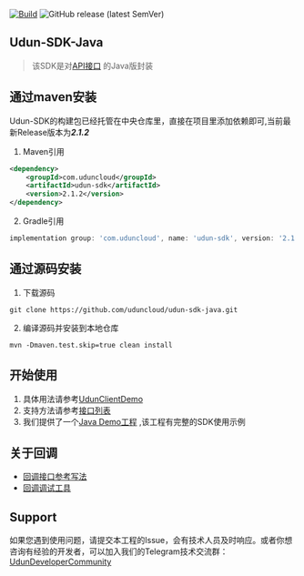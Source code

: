 [![Build](https://github.com/uduncloud/udun-sdk-java/actions/workflows/maven-publish.yml/badge.svg)](https://github.com/uduncloud/udun-sdk-java/actions/workflows/maven-publish.yml)
![GitHub release (latest SemVer)](https://img.shields.io/github/v/release/uduncloud/udun-sdk-java)
## Udun-SDK-Java
>该SDK是对[API接口](https://www.uduncloud.com/geteway-interface) 的Java版封装


## 通过maven安装
Udun-SDK的构建包已经托管在中央仓库里，直接在项目里添加依赖即可,当前最新Release版本为***2.1.2***

1. Maven引用
```xml
<dependency>
    <groupId>com.uduncloud</groupId>
    <artifactId>udun-sdk</artifactId>
    <version>2.1.2</version>
</dependency>
```
2. Gradle引用
```groovy
implementation group: 'com.uduncloud', name: 'udun-sdk', version: '2.1.2'
```
## 通过源码安装
1. 下载源码
```shell
git clone https://github.com/uduncloud/udun-sdk-java.git
```

2. 编译源码并安装到本地仓库
```shell
mvn -Dmaven.test.skip=true clean install
```

## 开始使用
1. 具体用法请参考[UdunClientDemo](https://github.com/uduncloud/java-wallet-sdk/blob/main/src/test/java/UdunClientDemo.java)
2. 支持方法请参考[接口列表](https://github.com/uduncloud/java-wallet-sdk/blob/main/src/main/java/com/udun/sdk/client/UdunApi.java)
3. 我们提供了一个[Java Demo工程](https://github.com/uduncloud/udun-sdk-java-demo) ,该工程有完整的SDK使用示例

## 关于回调
- [回调接口参考写法](https://github.com/uduncloud/udun-sdk-java-demo/blob/main/src/main/java/com/udun/sdk/controller/CallBackController.java)
- [回调调试工具](https://www.uduncloud.com/debug-monitor) 

## Support
如果您遇到使用问题，请提交本工程的Issue，会有技术人员及时响应。或者你想咨询有经验的开发者，可以加入我们的Telegram技术交流群：[UdunDeveloperCommunity](https://t.me/UdunWalletDevs)
